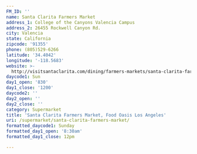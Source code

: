 ```yaml
---
FM_ID: ''
name: Santa Clarita Farmers Market
address_1: College of the Canyons Valencia Campus
address_2: 26455 Rockwell Canyon Rd.
city: Valencia
state: California
zipcode: '91355'
phone: (805)529-6266
latitude: '34.4042'
longitude: '-118.5683'
website: >-
  http://visitsantaclarita.com/dining/farmers-markets/santa-clarita-farmers-market/
daycode1: Sun
day1_open: '830'
day1_close: '1200'
daycode2: ''
day2_open: ''
day2_close: ''
category: Supermarket
title: 'Santa Clarita Farmers Market, Food Oasis Los Angeles'
uri: /supermarket/santa-clarita-farmers-market/
formatted_daycode1: Sunday
formatted_day1_open: '8:30am'
formatted_day1_close: 12pm

---
```


